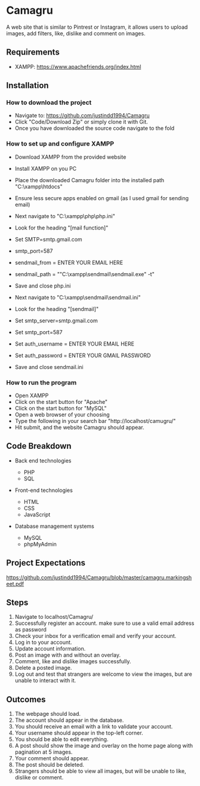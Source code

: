 # Camagru

A web site that is similar to Pintrest or Instagram, it allows users to upload images, add filters, like, dislike and comment on images.

## Requirements
- XAMPP: https://www.apachefriends.org/index.html

## Installation
### How to download the project
- Navigate to: https://github.com/justindd1994/Camagru
- Click "Code/Download Zip" or simply clone it with Git.
- Once you have downloaded the source code navigate to the fold

### How to set up and configure XAMPP
- Download XAMPP from the provided website
- Install XAMPP on you PC
- Place the downloaded Camagru folder into the installed path "C:\xampp\htdocs\"
- Ensure less secure apps enabled on gmail (as I used gmail for sending email)

- Next navigate to "C:\xampp\php\php.ini"
- Look for the heading "[mail function]"
- Set SMTP=smtp.gmail.com
- smtp_port=587
- sendmail_from = ENTER YOUR EMAIL HERE
- sendmail_path = "\"C:\xampp\sendmail\sendmail.exe\" -t"
- Save and close php.ini

- Next navigate to "C:\xampp\sendmail\sendmail.ini"
- Look for the heading "[sendmail]"
- Set smtp_server=smtp.gmail.com
- Set smtp_port=587
- Set auth_username = ENTER YOUR EMAIL HERE
- Set auth_password = ENTER YOUR GMAIL PASSWORD
- Save and close sendmail.ini

### How to run the program
- Open XAMPP
- Click on the start button for "Apache"
- Click on the start button for "MySQL"
- Open a web browser of your choosing
- Type the following in your search bar "http://localhost/camugru/"
- Hit submit, and the website Camagru should appear.

## Code Breakdown
- Back end technologies
    - PHP
    - SQL

- Front-end technologies
    - HTML
    - CSS
    - JavaScript

- Database management systems
    - MySQL
    - phpMyAdmin

## Project Expectations
https://github.com/justindd1994/Camagru/blob/master/camagru.markingsheet.pdf

## Steps
1.	Navigate to localhost/Camagru/
2.	Successfully register an account. make sure to use a valid email address as password
3.	Check your inbox for a verification email and verify your account.
4.	Log in to your account.
5.	Update account information.
6.	Post an image with and without an overlay.
7.	Comment, like and dislike images successfully.
8.	Delete a posted image.
9.	Log out and test that strangers are welcome to view the images, but are unable to interact with it.

## Outcomes
1.	The webpage should load.
2.	The account should appear in the database.
3.	You should receive an email with a link to validate your account.
4.	Your username should appear in the top-left corner.
5.	You should be able to edit everything.
6.	A post should show the image and overlay on the home page along with pagination at 5 images.
7.	Your comment should appear.
8.	The post should be deleted.
9.	Strangers should be able to view all images, but will be unable to like, dislike or comment.

